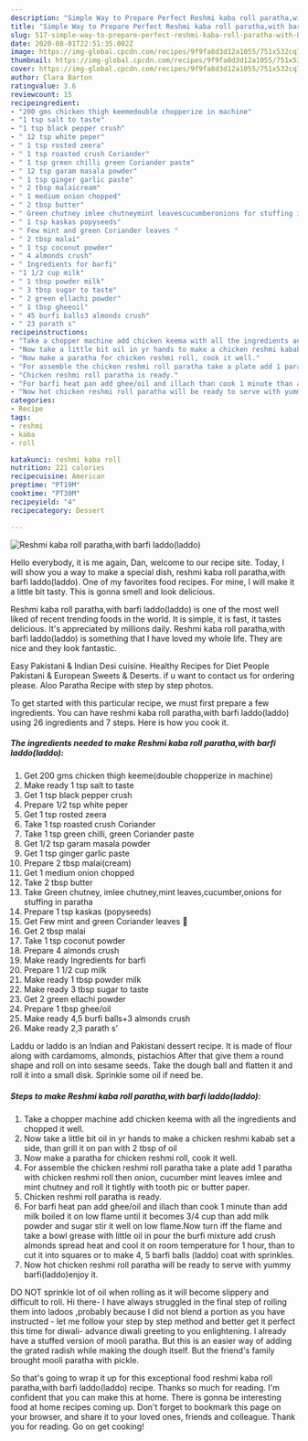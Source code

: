 ```yaml
---
description: "Simple Way to Prepare Perfect Reshmi kaba roll paratha,with barfi laddo(laddo)"
title: "Simple Way to Prepare Perfect Reshmi kaba roll paratha,with barfi laddo(laddo)"
slug: 517-simple-way-to-prepare-perfect-reshmi-kaba-roll-paratha-with-barfi-laddoladdo
date: 2020-08-01T22:51:35.002Z
image: https://img-global.cpcdn.com/recipes/9f9fa8d3d12a1055/751x532cq70/reshmi-kaba-roll-parathawith-barfi-laddoladdo-recipe-main-photo.jpg
thumbnail: https://img-global.cpcdn.com/recipes/9f9fa8d3d12a1055/751x532cq70/reshmi-kaba-roll-parathawith-barfi-laddoladdo-recipe-main-photo.jpg
cover: https://img-global.cpcdn.com/recipes/9f9fa8d3d12a1055/751x532cq70/reshmi-kaba-roll-parathawith-barfi-laddoladdo-recipe-main-photo.jpg
author: Clara Barton
ratingvalue: 3.6
reviewcount: 15
recipeingredient:
- "200 gms chicken thigh keemedouble chopperize in machine"
- "1 tsp salt to taste"
- "1 tsp black pepper crush"
- " 12 tsp white peper"
- " 1 tsp rosted zeera"
- " 1 tsp roasted crush Coriander"
- " 1 tsp green chilli green Coriander paste"
- " 12 tsp garam masala powder"
- " 1 tsp ginger garlic paste"
- " 2 tbsp malaicream"
- " 1 medium onion chopped"
- " 2 tbsp butter"
- " Green chutney imlee chutneymint leavescucumberonions for stuffing in paratha"
- " 1 tsp kaskas popyseeds"
- " Few mint and green Coriander leaves "
- " 2 tbsp malai"
- " 1 tsp coconut powder"
- " 4 almonds crush"
- " Ingredients for barfi"
- "1 1/2 cup milk"
- " 1 tbsp powder milk"
- " 3 tbsp sugar to taste"
- " 2 green ellachi powder"
- " 1 tbsp gheeoil"
- " 45 burfi balls3 almonds crush"
- " 23 parath s"
recipeinstructions:
- "Take a chopper machine add chicken keema with all the ingredients and chopped it well."
- "Now take a little bit oil in yr hands to make a chicken reshmi kabab set a side, than grill it on pan with 2 tbsp of oil"
- "Now make a paratha for chicken reshmi roll, cook it well."
- "For assemble the chicken reshmi roll paratha take a plate add 1 paratha with chicken reshmi roll then onion, cucumber mint leaves imlee and mint chutney and roll it tightly with tooth pic or butter paper."
- "Chicken reshmi roll paratha is ready."
- "For barfi heat pan add ghee/oil and illach than cook 1 minute than add milk boiled it on low flame until it becomes 3/4 cup than add milk powder and sugar stir it well on low flame.Now turn iff the flame and take a bowl grease with little oil in pour the burfi mixture add crush almonds spread heat and cool it on room temperature for 1 hour, than to cut it into squares or to make 4, 5 barfi balls (laddo) coat with sprinkles."
- "Now hot chicken reshmi roll paratha will be ready to serve with yummy barfi(laddo)enjoy it."
categories:
- Recipe
tags:
- reshmi
- kaba
- roll

katakunci: reshmi kaba roll 
nutrition: 221 calories
recipecuisine: American
preptime: "PT19M"
cooktime: "PT30M"
recipeyield: "4"
recipecategory: Dessert

---
```



![Reshmi kaba roll paratha,with barfi laddo(laddo)](https://img-global.cpcdn.com/recipes/9f9fa8d3d12a1055/751x532cq70/reshmi-kaba-roll-parathawith-barfi-laddoladdo-recipe-main-photo.jpg)

Hello everybody, it is me again, Dan, welcome to our recipe site. Today, I will show you a way to make a special dish, reshmi kaba roll paratha,with barfi laddo(laddo). One of my favorites food recipes. For mine, I will make it a little bit tasty. This is gonna smell and look delicious.

Reshmi kaba roll paratha,with barfi laddo(laddo) is one of the most well liked of recent trending foods in the world. It is simple, it is fast, it tastes delicious. It's appreciated by millions daily. Reshmi kaba roll paratha,with barfi laddo(laddo) is something that I have loved my whole life. They are nice and they look fantastic.

Easy Pakistani &amp; Indian Desi cuisine. Healthy Recipes for Diet People Pakistani &amp; European Sweets &amp; Deserts. if u want to contact us for ordering please. Aloo Paratha Recipe with step by step photos.


To get started with this particular recipe, we must first prepare a few ingredients. You can have reshmi kaba roll paratha,with barfi laddo(laddo) using 26 ingredients and 7 steps. Here is how you cook it.

<!--inarticleads1-->

##### The ingredients needed to make Reshmi kaba roll paratha,with barfi laddo(laddo):

1. Get 200 gms chicken thigh keeme(double chopperize in machine)
1. Make ready 1 tsp salt to taste
1. Get 1 tsp black pepper crush
1. Prepare  1/2 tsp white peper
1. Get  1 tsp rosted zeera
1. Take  1 tsp roasted crush Coriander
1. Take  1 tsp green chilli, green Coriander paste
1. Get  1/2 tsp garam masala powder
1. Get  1 tsp ginger garlic paste
1. Prepare  2 tbsp malai(cream)
1. Get  1 medium onion chopped
1. Take  2 tbsp butter
1. Take  Green chutney, imlee chutney,mint leaves,cucumber,onions for stuffing in paratha
1. Prepare  1 tsp kaskas (popyseeds)
1. Get  Few mint and green Coriander leaves 🍁
1. Get  2 tbsp malai
1. Take  1 tsp coconut powder
1. Prepare  4 almonds crush
1. Make ready  Ingredients for barfi
1. Prepare 1 1/2 cup milk
1. Make ready  1 tbsp powder milk
1. Make ready  3 tbsp sugar to taste
1. Get  2 green ellachi powder
1. Prepare  1 tbsp ghee/oil
1. Make ready  4,5 burfi balls+3 almonds crush
1. Make ready  2,3 parath s’


Laddu or laddo is an Indian and Pakistani dessert recipe. It is made of flour along with cardamoms, almonds, pistachios After that give them a round shape and roll on into sesame seeds. Take the dough ball and flatten it and roll it into a small disk. Sprinkle some oil if need be. 

<!--inarticleads2-->

##### Steps to make Reshmi kaba roll paratha,with barfi laddo(laddo):

1. Take a chopper machine add chicken keema with all the ingredients and chopped it well.
1. Now take a little bit oil in yr hands to make a chicken reshmi kabab set a side, than grill it on pan with 2 tbsp of oil
1. Now make a paratha for chicken reshmi roll, cook it well.
1. For assemble the chicken reshmi roll paratha take a plate add 1 paratha with chicken reshmi roll then onion, cucumber mint leaves imlee and mint chutney and roll it tightly with tooth pic or butter paper.
1. Chicken reshmi roll paratha is ready.
1. For barfi heat pan add ghee/oil and illach than cook 1 minute than add milk boiled it on low flame until it becomes 3/4 cup than add milk powder and sugar stir it well on low flame.Now turn iff the flame and take a bowl grease with little oil in pour the burfi mixture add crush almonds spread heat and cool it on room temperature for 1 hour, than to cut it into squares or to make 4, 5 barfi balls (laddo) coat with sprinkles.
1. Now hot chicken reshmi roll paratha will be ready to serve with yummy barfi(laddo)enjoy it.


DO NOT sprinkle lot of oil when rolling as it will become slippery and difficult to roll. Hi there- I have always struggled in the final step of rolling them into ladoos ,probably because I did not blend a portion as you have instructed - let me follow your step by step method and better get it perfect this time for diwali- advance diwali greeting to you enlightening. I already have a stuffed version of mooli paratha. But this is an easier way of adding the grated radish while making the dough itself. But the friend&#39;s family brought mooli paratha with pickle. 

So that's going to wrap it up for this exceptional food reshmi kaba roll paratha,with barfi laddo(laddo) recipe. Thanks so much for reading. I'm confident that you can make this at home. There is gonna be interesting food at home recipes coming up. Don't forget to bookmark this page on your browser, and share it to your loved ones, friends and colleague. Thank you for reading. Go on get cooking!
